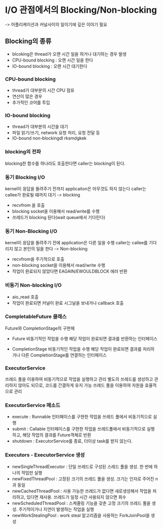 # I/O 관점에서의 Blocking/Non-blocking 
-> 어플리케이션과 커널사이의 일이기에 깊은 이야기 필요

## Blocking의 종류
* blcoking은 thread가 오랜 시간 일을 하거나 대기하는 경우 발생
* CPU-bound blocking : 오랜 시간 일을 한다
* IO-bound blocking : 오랜 시간 대기한다

### CPU-bound blocking
* thread가 대부분의 시간 CPU 점유
* 연산이 많은 경우
* 추가적인 코어를 투입

### IO-bound blocking
* thread가 대부분의 시간을 대기
* 파일 읽기/쓰기, network 요청 처리, 요청 전달 등
* IO-bound non-blockingdl rksmdgkek


### blocking의 전파
blocking한 함수를 하나라도 호출한다면 caller는 blocking이 된다.


### 동기 Blocking I/O
kernel이 응답을 돌려주기 전까지 applicaiton은 아무것도 하지 않는다
caller는 callee가 완료될 떄까지 대기 -> blocking
* recvfrom 을 호출
* blocking socket을 이용해서 read/write를 수행
* 쓰레드가 blocking 된다(wait queue에서 기다린다)

### 동기 Non-Blocking I/O
kernel이 응답을 돌려주기 전에 application은 다른 일을 수행
caller는 callee를 기다리지 않고 본인의 일을 한다 -> Non-blocking
* recvfrom을 주기적으로 호출
* non-blocking socket을 이용해서 read/write 수행
* 작업이 완료되지 않았다면 EAGAIN/EWOULDBLOCK 에러 반환

### 비동기 Non-blocking I/O
* aio_read 호출
* 작업이 완료되면 커널이 완료 시그널을 보내거나 callback 호출

### CompletableFuture 클래스
Future와 CompletionStage의 구현체
* Future
비동기적인 작업을 수행
해당 작업이 완료되면 결과를 반환하는 인터페이스

* CompletionStage
비동기적인 작업을 수행
해당 작업이 완료되면 결과를 처리하거나 다른 CompletionStage를 연결하는 인터페이스

### ExecutorService
쓰레드 풀을 이용하여 비동기적으로 작업을 실행하고 관리
별도의 쓰레드를 생성하고 관리하지 않아도 되므로, 코드를 간결하게 유지 가능
쓰레드 풀을 이용하여 자원을 효율적으로 관리

### ExecutorService 메소드
* execute : Runnable 인터페이스를 구현한 작업을 쓰레드 풀에서 비동기적으로 실행
* submit : Callable 인터페이스를 구현한 작업을 쓰레드풀에서 비동기적으로 실행하고, 해당 작업의 결과를 Future<T>객체로 반환
* shutdown : ExecutorService를 종료, 더이상 task를 받지 않는다.

### Executors - ExecutorService 생성
* newSingleThreadExecutor : 단일 쓰레드로 구성된 스레드 풀을 생성. 한 번에 하나의 작업만 실행
* newFixedThreadPool : 고정된 크기의 쓰레드 풀을 생성. 크기는 인자로 주어진 n과 동일
* newCachedThreadPool : 사용 가능한 쓰레드가 없다면 새로생성해서 작업을 처리하고, 있다면 재사용. 쓰레드가 일정 시간 사용되지 않으면 회수
* newScheduledThreadPool : 스케줄링 기능을 갖춘 고정 크기의 쓰레드 풀을 생성. 주기적이거나 지연이 발생하는 작업을 실행
* newWorkStealingPool : work steal 알고리즘을 사용하는 ForkJoinPool을 생성
